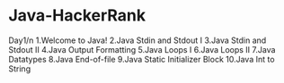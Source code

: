 # Java-HackerRank
Day1/n
1.Welcome to Java!
2.Java Stdin and Stdout I
3.Java Stdin and Stdout II
4.Java Output Formatting
5.Java Loops I
6.Java Loops II
7.Java Datatypes
8.Java End-of-file
9.Java Static Initializer Block
10.Java Int to String
